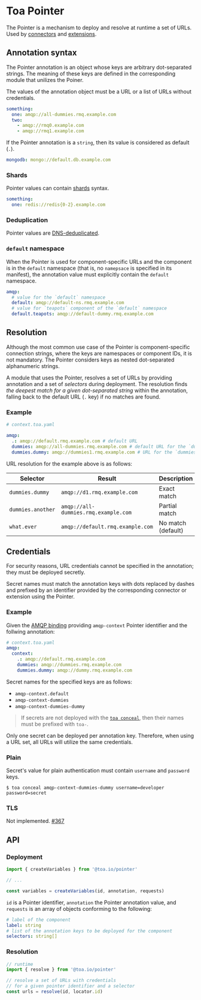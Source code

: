 # Toa Pointer

The Pointer is a mechanism to deploy and resolve at runtime a set of URLs.
Used by [connectors](/connectors) and [extensions](/extensions).

## Annotation syntax

The Pointer annotation is an object whose keys are arbitrary dot-separated strings.
The meaning of these keys are defined in the corresponding module that unilizes the Poiner.

The values of the annotation object must be a URL or a list of URLs without credentials.

```yaml
something:
  one: amqp://all-dummies.rmq.example.com
  two:
    - amqp://rmq0.example.com
    - amqp://rmq1.example.com
```

If the Pointer annotation is a `string`, then its value is considered as default (`.`).

```yaml
mongodb: mongo://default.db.example.com
```

### Shards

Pointer values can contain [shards](/libraries/generic/readme.md#shards) syntax.

```yaml
something:
  one: redis://redis{0-2}.example.com
```

### Deduplication

Pointer values are [DNS-deduplicated](/libraries/dns/readme.md#deduplication).

### `default` namespace

When the Pointer is used for component-specific URLs and the component is in the `default`
namespace (that is, no `namepsace` is specified in its manifest), the annotation value must
explicitly contain the `default` namespace.

```yaml
amqp:
  # value for the `default` namespace
  default: amqp://default-ns.rmq.example.com
  # value for `teapots` component of the `default` namespace
  default.teapots: amqp://default-dummy.rmq.example.com
```

## Resolution

Although the most common use case of the Pointer is component-specific connection strings, where
the keys are namespaces or component IDs, it is not mandatory.
The Pointer considers keys as nested dot-separated alphanumeric strings.

A module that uses the Pointer, resolves a set of URLs by providing annotation and a set of
_selectors_ during deployment.
The resolution finds _the deepest match for a given dot-separated string_ within the annotation,
falling back to the default URL (`.` key) if no matches are found.

### Example

```yaml
# context.toa.yaml

amqp:
  .: amqp://default.rmq.example.com # default URL
  dummies: amqp://all-dummies.rmq.example.com # default URL for the `dummies` namespace
  dummies.dummy: amqp://dummies1.rmq.example.com # URL for the `dummies.dummy` component
```

URL resolution for the example above is as follows:

| Selector          | Result                               | Description        |
|-------------------|--------------------------------------|--------------------|
| `dummies.dummy`   | `amqp://d1.rmq.example.com`          | Exact match        |
| `dummies.another` | `amqp://all-dummies.rmq.example.com` | Partial match      |
| `what.ever`       | `amqp://default.rmq.example.com`     | No match (default) |

## Credentials

For security reasons, URL credentials cannot be specified in the annotation;
they must be deployed secretly.

Secret names must match the annotation keys with dots replaced by dashes and prefixed by an
identifier provided by the corresponding connector or extension using the Pointer.

### Example

Given the [AMQP binding](/connectors/bindings.amqp)
providing `amqp-context` Pointer identifier and the follwing annotation:

```yaml
# context.toa.yaml
amqp:
  context:
    .: amqp://default.rmq.example.com
    dummies: amqp://dummies.rmq.example.com
    dummies.dummy: amqp://dummy.rmq.example.com
```

Secret names for the specified keys are as follows:

- `amqp-context.default`
- `amqp-context-dummies`
- `amqp-context-dummies-dummy`

> If secrets are not deployed with the [`toa conceal`](/runtime/cli/readme.md#conceal), then their
> names must be prefixed with `toa-`.

Only one secret can be deployed per annotation key. Therefore, when using a URL set, all URLs will
utilize the same credentials.

### Plain

Secret's value for plain authentication must contain `username` and `password` keys.

```shell
$ toa conceal amqp-context-dummies-dummy username=developer password=secret
```

### TLS

Not implemented. [#367](https://github.com/toa-io/toa/issues/367)

## API

### Deployment

```typescript
import { createVariables } from '@toa.io/pointer'

// ...

const variables = createVariables(id, annotation, requests)
```

`id` is a Pointer identifier, `annotation` the Pointer annotation value, and `requests` is an array
of objects conforming to the following:

```yaml
# label of the component
label: string
# list of the annotation keys to be deployed for the component
selectors: string[]
```

### Resolution

```typescript
// runtime
import { resolve } from '@toa.io/pointer'

// resolve a set of URLs with credentials
// for a given pointer identifier and a selector
const urls = resolve(id, locator.id)
```
